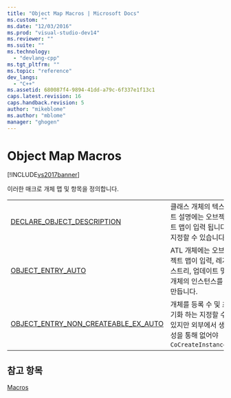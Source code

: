 ```yaml
---
title: "Object Map Macros | Microsoft Docs"
ms.custom: ""
ms.date: "12/03/2016"
ms.prod: "visual-studio-dev14"
ms.reviewer: ""
ms.suite: ""
ms.technology: 
  - "devlang-cpp"
ms.tgt_pltfrm: ""
ms.topic: "reference"
dev_langs: 
  - "C++"
ms.assetid: 680087f4-9894-41dd-a79c-6f337e1f13c1
caps.latest.revision: 16
caps.handback.revision: 5
author: "mikeblome"
ms.author: "mblome"
manager: "ghogen"
---
```

# Object Map Macros
[!INCLUDE[vs2017banner](../../assembler/inline/includes/vs2017banner.md)]

이러한 매크로 개체 맵 및 항목을 정의합니다.  
  
|||  
|-|-|  
|[DECLARE\_OBJECT\_DESCRIPTION](../Topic/DECLARE_OBJECT_DESCRIPTION.md)|클래스 개체의 텍스트 설명에는 오브젝트 맵이 입력 됩니다 지정할 수 있습니다.|  
|[OBJECT\_ENTRY\_AUTO](../Topic/OBJECT_ENTRY_AUTO.md)|ATL 개체에는 오브젝트 맵이 입력, 레지스트리, 업데이트 및 개체의 인스턴스를 만듭니다.|  
|[OBJECT\_ENTRY\_NON\_CREATEABLE\_EX\_AUTO](../Topic/OBJECT_ENTRY_NON_CREATEABLE_EX_AUTO.md)|개체를 등록 수 및 초기화 하는 지정할 수 있지만 외부에서 생성을 통해 없어야 `CoCreateInstance`.|  
  
## 참고 항목  
 [Macros](../../atl/reference/atl-macros.md)